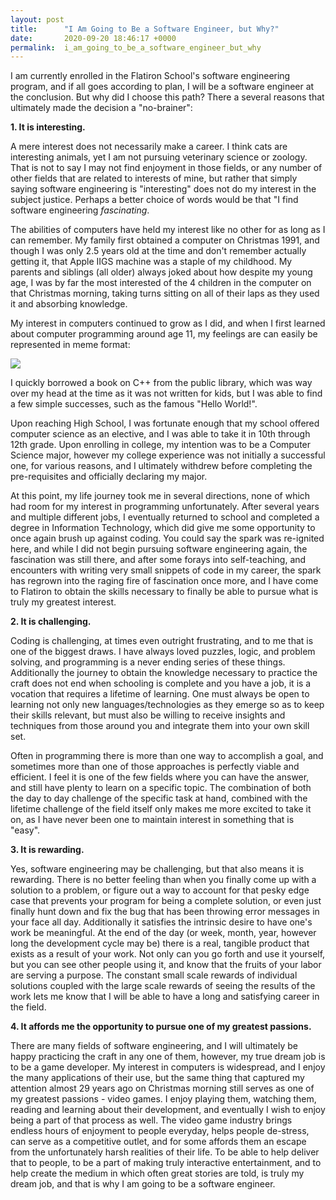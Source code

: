 ```yaml
---
layout: post
title:      "I Am Going to Be a Software Engineer, but Why?"
date:       2020-09-20 18:46:17 +0000
permalink:  i_am_going_to_be_a_software_engineer_but_why
---
```



I am currently enrolled in the Flatiron School's software engineering program, and if all goes according to plan, I will be a software engineer at the conclusion. But why did I choose this path? There a several reasons that ultimately made the decision a "no-brainer":

**1. It is interesting.**

A mere interest does not necessarily make a career. I think cats are interesting animals, yet I am not pursuing veterinary science or zoology. That is not to say I may not find enjoyment in those fields, or any number of other fields that are related to interests of mine, but rather that simply saying software engineering is "interesting" does not do my interest in the subject justice. Perhaps a better choice of words would be that "I find software engineering *fascinating*. 

The abilities of computers have held my interest like no other for as long as I can remember. My family first obtained a computer on Christmas 1991, and though I was only 2.5 years old at the time and don't remember actually getting it, that Apple IIGS machine was a staple of my childhood. My parents and siblings (all older) always joked about how despite my young age, I was by far the most interested of the 4 children in the computer on that Christmas morning, taking turns sitting on all of their laps as they used it and absorbing knowledge.

My interest in computers continued to grow as I did, and when I first learned about computer programming around age 11, my feelings are can easily be represented in meme format: 

![](https://i.pinimg.com/originals/00/6c/25/006c259106d5d1beabae3f6364a332c9.jpg)

I quickly borrowed a book on C++ from the public library, which was way over my head at the time as it was not written for kids, but I was able to find a few simple successes, such as the famous "Hello World!".

Upon reaching High School, I was fortunate enough that my school offered computer science as an elective, and I was able to take it in 10th through 12th grade. Upon enrolling in college, my intention was to be a Computer Science major, however my college experience was not initially a successful one, for various reasons, and I ultimately withdrew before completing the pre-requisites and officially declaring my major.

At this point, my life journey took me in several directions, none of which had room for my interest in programming unfortunately. After several years and multiple different jobs, I eventually returned to school and completed a degree in Information Technology, which did give me some opportunity to once again brush up against coding. You could say the spark was re-ignited here, and while I did not begin pursuing software engineering again, the fascination was still there, and after some forays into self-teaching, and encounters with writing very small snippets of code in my career, the spark has regrown into the raging fire of fascination once more, and I have come to Flatiron to obtain the skills necessary to finally be able to pursue what is truly my greatest interest.

**2. It is challenging.**

Coding is challenging, at times even outright frustrating, and to me that is one of the biggest draws. I have always loved puzzles, logic, and problem solving, and programming is a never ending series of these things. Additionally the journey to obtain the knowledge necessary to practice the craft does not end when schooling is complete and you have a job, it is a vocation that requires a lifetime of learning. One must always be open to learning not only new languages/technologies as they emerge so as to keep their skills relevant, but must also be willing to receive insights and techniques from those around you and integrate them into your own skill set. 

Often in programming there is more than one way to accomplish a goal, and sometimes more than one of those approaches is perfectly viable and efficient. I feel it is one of the few fields where you can have the answer, and still have plenty to learn on a specific topic. The combination of both the day to day challenge of the specific task at hand, combined with the lifetime challenge of the field itself only makes me more excited to take it on, as I have never been one to maintain interest in something that is "easy". 


**3. It is rewarding.**

Yes, software engineering may be challenging, but that also means it is rewarding. There is no better feeling than when you finally come up with a solution to a problem, or figure out a way to account for that pesky edge case that prevents your program for being a complete solution, or even just finally hunt down and fix the bug that has been throwing error messages in your face all day. Additionally it satisfies the intrinsic desire to have one's work be meaningful. At the end of the day (or week, month, year, however long the development cycle may be) there is a real, tangible product that exists as a result of your work. Not only can you go forth and use it yourself, but you can see other people using it, and know that the fruits of your labor are serving a purpose. The constant small scale rewards of individual solutions coupled with the large scale rewards of seeing the results of the work lets me know that I will be able to have a long and satisfying career in the field.


**4. It affords me the opportunity to pursue one of my greatest passions.**

There are many fields of software engineering, and I will ultimately be happy practicing the craft in any one of them, however, my true dream job is to be a game developer. My interest in computers is widespread, and I enjoy the many applications of their use, but the same thing that captured my attention almost 29 years ago on Christmas morning still serves as one of my greatest passions - video games. I enjoy playing them, watching them, reading and learning about their development, and eventually I wish to enjoy being a part of that process as well. The video game industry brings endless hours of enjoyment to people everyday, helps people de-stress, can serve as a competitive outlet, and for some affords them an escape from the unfortunately harsh realities of their life. To be able to help deliver that to people, to be a part of making truly interactive entertainment, and to help create the medium in which often great stories are told, is truly my dream job, and that is why I am going to be a software engineer.





